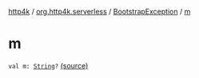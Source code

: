 [http4k](../../index.md) / [org.http4k.serverless](../index.md) / [BootstrapException](index.md) / [m](./m.md)

# m

`val m: `[`String`](https://kotlinlang.org/api/latest/jvm/stdlib/kotlin/-string/index.html)`?` [(source)](https://github.com/http4k/http4k/blob/master/http4k-serverless-lambda/src/main/kotlin/org/http4k/serverless/BootstrapAppLoader.kt#L5)